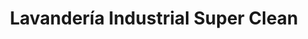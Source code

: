 ---
title: "Lavandería Industrial Super Clean"
url: /cochabamba/lavanderia-industrial-super-clean/
shop: Wäscherei
---